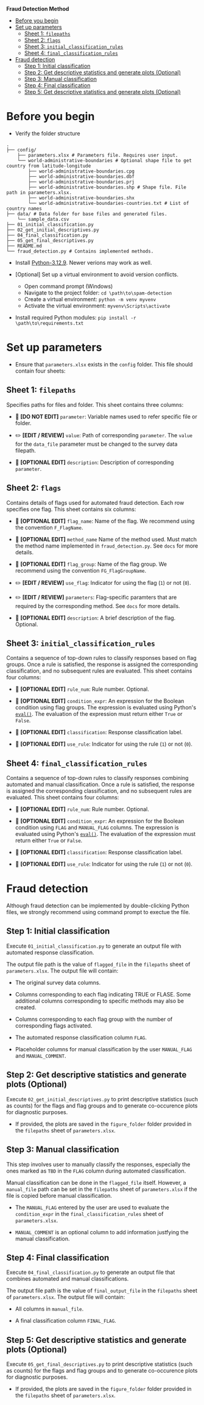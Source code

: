**Fraud Detection Method**

- [Before you begin](#before-you-begin)
- [Set up parameters](#set-up-parameters)
  - [Sheet 1: `filepaths`](#sheet-1-filepaths)
  - [Sheet 2: `flags`](#sheet-2-flags)
  - [Sheet 3: `initial_classification_rules`](#sheet-3-initial_classification_rules)
  - [Sheet 4: `final_classification_rules`](#sheet-4-final_classification_rules)
- [Fraud detection](#fraud-detection)
  - [Step 1: Initial classification](#step-1-initial-classification)
  - [Step 2: Get descriptive statistics and generate plots (Optional)](#step-2-get-descriptive-statistics-and-generate-plots-optional)
  - [Step 3: Manual classification](#step-3-manual-classification)
  - [Step 4: Final classification](#step-4-final-classification)
  - [Step 5: Get descriptive statistics and generate plots (Optional)](#step-5-get-descriptive-statistics-and-generate-plots-optional)

# Before you begin

- Verify the folder structure
```text
.
├── config/
    ├── parameters.xlsx # Parameters file. Requires user input.
    └── world-administrative-boundaries # Optional shape file to get country from latitude-longitude
        ├── world-administrative-boundaries.cpg
        ├── world-administrative-boundaries.dbf
        ├── world-administrative-boundaries.prj
        ├── world-administrative-boundaries.shp # Shape file. File path in parameters.xlsx.
        ├── world-administrative-boundaries.shx
        └── world-administrative-boundaries-countries.txt # List of country names
├── data/ # Data folder for base files and generated files. 
    └── sample_data.csv
├── 01_initial_classification.py
├── 02_get_initial_descriptives.py
├── 04_final_classification.py
├── 05_get_final_descriptives.py
├── README.md
└── fraud_detection.py # Contains implemented methods.
```
- Install [Python-3.12.9](https://www.python.org/downloads/release/python-3129/). Newer verions may work as well.

- [Optional] Set up a virtual environment to avoid version conflicts.
    - Open command prompt (Windows)
    - Navigate to the project folder: `cd \path\to\spam-detection`
    - Create a virtual environment: `python -m venv myvenv` 
    - Activate the virtual environment: `myvenv\Scripts\activate`

- Install required Python modules: `pip install -r \path\to\requirements.txt`

# Set up parameters

- Ensure that `parameters.xlsx` exists in the `config` folder. This file should contain four sheets:

## Sheet 1: `filepaths`
Specifies paths for files and folder. This sheet contains three columns:

- 🚫 **[DO NOT EDIT]** `parameter`: Variable names used to refer specific file or folder. 

- ✏️ **[EDIT / REVIEW]** `value`: Path of corresponding `parameter`. The `value` for the `data_file` parameter must be changed to the survey data filepath.

- 🔧 **[OPTIONAL EDIT]** `description`: Description of corresponding `parameter`.

## Sheet 2: `flags`
Contains details of flags used for automated fraud detection. Each row specifies one flag. This sheet contains six columns:

- 🔧 **[OPTIONAL EDIT]** `flag_name`: Name of the flag. We recommend using the convention `F_FlagName`.

- 🔧 **[OPTIONAL EDIT]** `method_name` Name of the method used. Must match the method name implemented in `fraud_detection.py`. See `docs` for more details.

- 🔧 **[OPTIONAL EDIT]** `flag_group`: Name of the flag group. We recommend using the convention `FG_FlagGroupName`.

- ✏️ **[EDIT / REVIEW]** `use_flag`: Indicator for using the flag (`1`) or not (`0`). 

- ✏️ **[EDIT / REVIEW]** `parameters`: Flag-specific paramters that are required by the corresponding method. See `docs` for more details.

- 🔧 **[OPTIONAL EDIT]** `description`: A brief description of the flag. Optional.

## Sheet 3: `initial_classification_rules`
Contains a sequence of top-down rules to classify responses based on flag groups. Once a rule is satisfied, the response is assigned the corresponding classification, and no subsequent rules are evaluated. This sheet contains four columns:

- 🔧 **[OPTIONAL EDIT]** `rule_num`: Rule number. Optional.

- 🔧 **[OPTIONAL EDIT]** `condition_expr`: An expression for the Boolean condition using flag groups. The expression is evaluated using Python's [`eval()`](https://docs.python.org/3/library/functions.html#eval). The evaluation of the expression must return either `True` or `False`.

- 🔧 **[OPTIONAL EDIT]** `classification`: Response classification label.

- 🔧 **[OPTIONAL EDIT]** `use_rule`: Indicator for using the rule (`1`) or not (`0`).

## Sheet 4: `final_classification_rules`
Contains a sequence of top-down rules to classify responses combining automated and manual classification. Once a rule is satisfied, the response is assigned the corresponding classification, and no subsequent rules are evaluated. This sheet contains four columns:

- 🔧 **[OPTIONAL EDIT]** `rule_num`: Rule number. Optional.

- 🔧 **[OPTIONAL EDIT]** `condition_expr`: An expression for the Boolean condition using `FLAG` and `MANUAL_FLAG` columns. The expression is evaluated using Python's [`eval()`](https://docs.python.org/3/library/functions.html#eval). The evaluation of the expression must return either `True` or `False`.

- 🔧 **[OPTIONAL EDIT]** `classification`: Response classification label.

- 🔧 **[OPTIONAL EDIT]** `use_rule`: Indicator for using the rule (`1`) or not (`0`).

# Fraud detection
Although fraud detection can be implemented by double-clicking Python files, we strongly recommend using command prompt to exectue the file. 

## Step 1: Initial classification
Execute `01_initial_classification.py` to generate an output file with automated response classification. 

The output file path is the value of `flagged_file` in the `filepaths` sheet of `parameters.xlsx`. The output file will contain:

- The original survey data columns.

- Columns corresponding to each flag indicating TRUE or FLASE. Some additional columns corresponding to specific methods may also be created.

- Columns corresponding to each flag group with the number of corresponding flags activated.

- The automated response classification column `FLAG`.

- Placeholder columns for manual classification by the user `MANUAL_FLAG` and `MANUAL_COMMENT`.


## Step 2: Get descriptive statistics and generate plots (Optional)
Execute `02_get_initial_descriptives.py` to print descriptive statistics (such as counts) for the flags and flag groups and to generate co-occurence plots for diagnostic purposes. 

- If provided, the plots are saved in the `figure_folder` folder provided in the `filepaths` sheet of `parameters.xlsx`. 

## Step 3: Manual classification
This step involves user to manually classify the responses, especially the ones marked as `TBD` in the `FLAG` column during automated classification. 

Manual classification can be done in the `flagged_file` itself. However, a `manual_file` path can be set in the `filepaths` sheet of `parameters.xlsx` if the file is copied before manual classification.

- The `MANUAL_FLAG` entered by the user are used to evaluate the `condition_expr` in the `final_classification_rules` sheet of `parameters.xlsx`. 

- `MANUAL_COMMENT` is an optional column to add information justfying the manual classification.

## Step 4: Final classification
Execute `04_final_classification.py` to generate an output file that combines automated and manual classifications.

The output file path is the value of `final_output_file` in the `filepaths` sheet of `parameters.xlsx`. The output file will contain:

- All columns in `manual_file`.

- A final classification column `FINAL_FLAG`.

## Step 5: Get descriptive statistics and generate plots (Optional)
Execute `05_get_final_descriptives.py` to print descriptive statistics (such as counts) for the flags and flag groups and to generate co-occurence plots for diagnostic purposes. 

- If provided, the plots are saved in the `figure_folder` folder provided in the `filepaths` sheet of `parameters.xlsx`. 